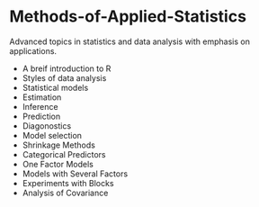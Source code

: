 # Methods-of-Applied-Statistics
Advanced topics in statistics and data analysis with emphasis on applications.
- A breif introduction to R
- Styles of data analysis
- Statistical models
- Estimation
- Inference
- Prediction
- Diagonostics
- Model selection
- Shrinkage Methods
- Categorical Predictors
- One Factor Models
- Models with Several Factors
- Experiments with Blocks
- Analysis of Covariance
